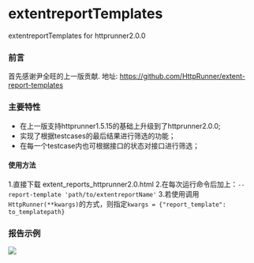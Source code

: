 # extentreportTemplates
extentreportTemplates for httprunner2.0.0

### 前言

首先感谢尹全旺的上一版贡献.
地址: <https://github.com/HttpRunner/extent-report-templates>

### 主要特性

- 在上一版支持httprunner1.5.15的基础上升级到了httprunner2.0.0;
- 实现了根据testcases的最后结果进行筛选的功能；
- 在每一个testcase内也可根据接口的状态对接口进行筛选；

#### 使用方法

1.直接下载 extent_reports_httprunner2.0.html
2.在每次运行命令后加上：`--report-template 'path/to/extentreportName'`
3.若使用调用`HttpRunner(**kwargs)`的方式，则指定`kwargs = {"report_template": to_templatepath}`

### 报告示例
![](https://github.com/weirdohaibo/extentreportTemplates/blob/master/img/image_1.jpg)

